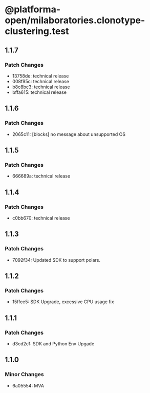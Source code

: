 # @platforma-open/milaboratories.clonotype-clustering.test

## 1.1.7

### Patch Changes

- 13758de: technical release
- 008f95c: technical release
- b8c8bc3: technical release
- bffa615: technical release

## 1.1.6

### Patch Changes

- 2065c11: [blocks] no message about unsupported OS

## 1.1.5

### Patch Changes

- 666689a: technical release

## 1.1.4

### Patch Changes

- c0bb670: technical release

## 1.1.3

### Patch Changes

- 7092f34: Updated SDK to support polars.

## 1.1.2

### Patch Changes

- 15ffee5: SDK Upgrade, excessive CPU usage fix

## 1.1.1

### Patch Changes

- d3cd2c1: SDK and Python Env Upgade

## 1.1.0

### Minor Changes

- 6a05554: MVA
